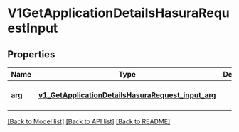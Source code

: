 # V1GetApplicationDetailsHasuraRequestInput
## Properties

Name | Type | Description | Notes
------------ | ------------- | ------------- | -------------
**arg** | [**v1_GetApplicationDetailsHasuraRequest_input_arg**](v1_GetApplicationDetailsHasuraRequest_input_arg.md) |  | [optional] [default to null]

[[Back to Model list]](../README.md#documentation-for-models) [[Back to API list]](../README.md#documentation-for-api-endpoints) [[Back to README]](../README.md)

